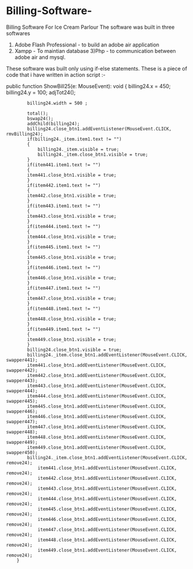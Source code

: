 # Billing-Software-
Billing Software For Ice Cream Parlour
The software was built in three softwares 
1) Adobe Flash Professional - to build an adobe air application
2) Xampp - To maintian database
3)Php - to communication between adobe air and mysql.

These software was built only using if-else statements.
These is a piece of code that i have written in action script :-

public function ShowBill25(e: MouseEvent): void {
			billing24.x = 450;
			billing24.y = 100;
			adjTot24();
			
			billing24.width = 500 ;
			 
			total();
			bswap24();
			addChild(billing24);
			billing24.close_btn1.addEventListener(MouseEvent.CLICK, rmvBilling24);
			if(billing24._item.item1.text != "")
			{
				billing24._item.visible = true;
				billing24._item.close_btn1.visible = true;
			}
			if(item441.item1.text != "")
			{
			item441.close_btn1.visible = true;
			}
			if(item442.item1.text != "")
			{
			item442.close_btn1.visible = true;
			}
			if(item443.item1.text != "")
			{
			item443.close_btn1.visible = true;
			}
			if(item444.item1.text != "")
			{
			item444.close_btn1.visible = true;
			}
			if(item445.item1.text != "")
			{
			item445.close_btn1.visible = true;
			}
			if(item446.item1.text != "")
			{
			item446.close_btn1.visible = true;
			}
			if(item447.item1.text != "")
			{
			item447.close_btn1.visible = true;
			}
			if(item448.item1.text != "")
			{
			item448.close_btn1.visible = true;
			}
			if(item449.item1.text != "")
			{
			item449.close_btn1.visible = true;
			}
			billing24.close_btn1.visible = true;
			billing24._item.close_btn1.addEventListener(MouseEvent.CLICK, swapper441);
			item441.close_btn1.addEventListener(MouseEvent.CLICK, swapper442);
			item442.close_btn1.addEventListener(MouseEvent.CLICK, swapper443);
			item443.close_btn1.addEventListener(MouseEvent.CLICK, swapper444);
			item444.close_btn1.addEventListener(MouseEvent.CLICK, swapper445);
			item445.close_btn1.addEventListener(MouseEvent.CLICK, swapper446);
			item446.close_btn1.addEventListener(MouseEvent.CLICK, swapper447);
			item447.close_btn1.addEventListener(MouseEvent.CLICK, swapper448);
			item448.close_btn1.addEventListener(MouseEvent.CLICK, swapper449);
			item449.close_btn1.addEventListener(MouseEvent.CLICK, swapper450);
			billing24._item.close_btn1.addEventListener(MouseEvent.CLICK, remove24);
				item441.close_btn1.addEventListener(MouseEvent.CLICK, remove24);
				item442.close_btn1.addEventListener(MouseEvent.CLICK, remove24);
				item443.close_btn1.addEventListener(MouseEvent.CLICK, remove24);
				item444.close_btn1.addEventListener(MouseEvent.CLICK, remove24);
				item445.close_btn1.addEventListener(MouseEvent.CLICK, remove24);
				item446.close_btn1.addEventListener(MouseEvent.CLICK, remove24);
				item447.close_btn1.addEventListener(MouseEvent.CLICK, remove24);
				item448.close_btn1.addEventListener(MouseEvent.CLICK, remove24);
				item449.close_btn1.addEventListener(MouseEvent.CLICK, remove24);
		}

